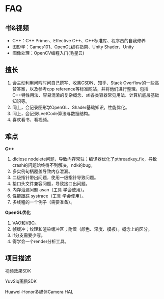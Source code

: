 # FAQ

## 书&视频

- C++：C++ Primer、Effective C++、C++标准库、程序员的自我修养
- 图形学：Games101、OpenGL编程指南、Unity Shader、Unity
- 图像处理：OpenCV编程入门(毛星云)

## 擅长

1. 会主动利用闲暇时间自己撰写、收集CSDN、知乎、Stack Overflow的一些高赞答案，以及参考cpp reference等标准网站，并将他们进行整理。包括C++特性用法、容易混淆的复杂概念、stl各类容器常见用法、计算机底层基础知识等。
2. 同上，会记录图形学OpenGL、Shader基础知识，性能优化。
3. 同上，会记录LeetCode算法与数据结构。
2. 喜欢看书、看视频。

## 难点

**C++**

1. dlclose nodelete问题，导致内存常驻；编译器优化了pthreadkey_fix，导致crash的问题始终得不到解决，ndk的bug。
2. 多实例句柄覆盖导致内存泄漏。
3. 二级指针带出问题，使用一级指针导致问题。
4. 接口头文件兼容问题，导致接口出问题。
5. 内存泄漏问题 asan（工具 学会使用）。
6. 性能跟踪 systrace（工具 学会使用）。
7. 多线程的一个例子（需要准备）。

**OpenGL优化**

1. VAO和VBO。
1. 帧缓冲；纹理和渲染缓冲区；附着（颜色、深度、模板）。概念上的区分。
1. if分支需要少写。
1. 得学会一个render分析工具。

## 项目描述

视频效果SDK

YuvSiq画质SDK

Huawei-Honor多媒体Camera HAL